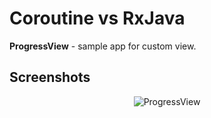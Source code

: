 # Coroutine vs RxJava

<b>ProgressView</b> - sample app for custom view.

## Screenshots
<p align="center">
  <a>
    <img alt="ProgressView" src="https://github.com/zorin-egor/ProgressViewSample/assets/13707343/2e52e740-5d61-4e52-9022-6f1b41aa5ea5" />
  </a>
</p>

